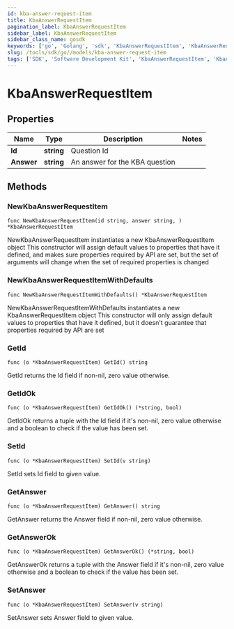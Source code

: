 ```yaml
---
id: kba-answer-request-item
title: KbaAnswerRequestItem
pagination_label: KbaAnswerRequestItem
sidebar_label: KbaAnswerRequestItem
sidebar_class_name: gosdk
keywords: ['go', 'Golang', 'sdk', 'KbaAnswerRequestItem', 'KbaAnswerRequestItem'] 
slug: /tools/sdk/go//models/kba-answer-request-item
tags: ['SDK', 'Software Development Kit', 'KbaAnswerRequestItem', 'KbaAnswerRequestItem']
---
```


# KbaAnswerRequestItem

## Properties

Name | Type | Description | Notes
------------ | ------------- | ------------- | -------------
**Id** | **string** | Question Id | 
**Answer** | **string** | An answer for the KBA question | 

## Methods

### NewKbaAnswerRequestItem

`func NewKbaAnswerRequestItem(id string, answer string, ) *KbaAnswerRequestItem`

NewKbaAnswerRequestItem instantiates a new KbaAnswerRequestItem object
This constructor will assign default values to properties that have it defined,
and makes sure properties required by API are set, but the set of arguments
will change when the set of required properties is changed

### NewKbaAnswerRequestItemWithDefaults

`func NewKbaAnswerRequestItemWithDefaults() *KbaAnswerRequestItem`

NewKbaAnswerRequestItemWithDefaults instantiates a new KbaAnswerRequestItem object
This constructor will only assign default values to properties that have it defined,
but it doesn't guarantee that properties required by API are set

### GetId

`func (o *KbaAnswerRequestItem) GetId() string`

GetId returns the Id field if non-nil, zero value otherwise.

### GetIdOk

`func (o *KbaAnswerRequestItem) GetIdOk() (*string, bool)`

GetIdOk returns a tuple with the Id field if it's non-nil, zero value otherwise
and a boolean to check if the value has been set.

### SetId

`func (o *KbaAnswerRequestItem) SetId(v string)`

SetId sets Id field to given value.


### GetAnswer

`func (o *KbaAnswerRequestItem) GetAnswer() string`

GetAnswer returns the Answer field if non-nil, zero value otherwise.

### GetAnswerOk

`func (o *KbaAnswerRequestItem) GetAnswerOk() (*string, bool)`

GetAnswerOk returns a tuple with the Answer field if it's non-nil, zero value otherwise
and a boolean to check if the value has been set.

### SetAnswer

`func (o *KbaAnswerRequestItem) SetAnswer(v string)`

SetAnswer sets Answer field to given value.



